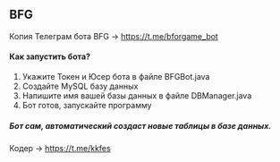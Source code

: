 ## BFG

Копия Телеграм бота BFG -> https://t.me/bforgame_bot

#### Как запустить бота?
1. Укажите Токен и Юсер бота в файле BFGBot.java
2. Создайте MySQL базу данных
3. Напишите имя вашей базы данных в файле DBManager.java
4. Бот готов, запускайте программу

##### Бот сам, автоматический создаст новые таблицы в базе данных.


Кодер -> https://t.me/kkfes
